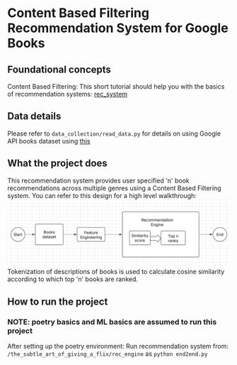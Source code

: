 # Content Based Filtering Recommendation System for Google Books

## Foundational concepts
Content Based Filtering: This short tutorial should help you with the basics of recommendation systems: [rec_system](https://www.geeksforgeeks.org/ml-content-based-recommender-system/)

   
## Data details
Please refer to `data_collection/read_data.py` for details on using Google API books dataset using
[this](https://www.googleapis.com/books/v1/volumes?q={query}&maxResults={max_results}&startIndex={start_index})

## What the project does
This recommendation system provides user specified 'n' book recommendations across multiple genres using a Content Based Filtering system. You can refer to this design for a high level walkthrough:
![High Level Design](HLD.png)
Tokenization of descriptions of books is used to calculate cosine similarity according to which top 'n' books are ranked.

## How to run the project
### NOTE: poetry basics and ML basics are assumed to run this project
After setting up the poetry environment: 
Run recommendation system from: `/the_subtle_art_of_giving_a_flix/rec_engine` as `python end2end.py`
  



